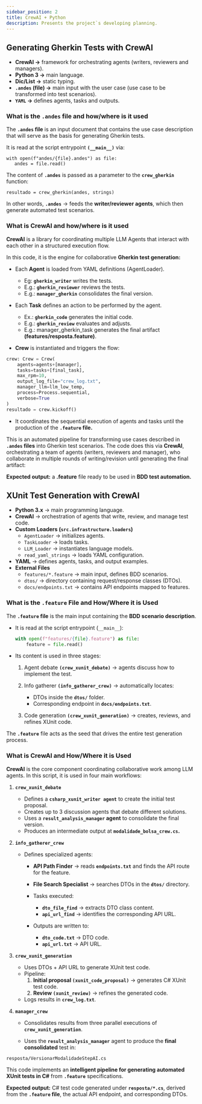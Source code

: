 ```yaml
---
sidebar_position: 2
title: CrewAI + Python
description: Presents the project`s developing planning.
---
```


## Generating Gherkin Tests with CrewAI

 - **CrewAI →** framework for orchestrating agents (writers, reviewers and managers).
 - **Python 3 →** main language.
 - **Dic/List →** static typing.
 - **`.andes` (file) →** main input with the user case (use case to be transformed into test scenarios).
 - **`YAML` →** defines agents, tasks and outputs.

 ### What is the `.andes` file and how/where is it used

 The **`.andes` file** is an input document that contains the use case description that will serve as the basis for generating Gherkin tests.

It is read at the script entrypoint **`(__main__)`** via:

 ```
 with open(f"andes/{file}.andes") as file:
    andes = file.read()
 ```

 The content of **`.andes`** is passed as a parameter to the **`crew_gherkin`** function:

 ```
 resultado = crew_gherkin(andes, strings)
 ```

 In other words, **`.andes`** → feeds the **writer/reviewer agents**, which then generate automated test scenarios.

 ### What is CrewAI and how/where is it used

**CrewAI** is a library for coordinating multiple LLM Agents that interact with each other in a structured execution flow.

In this code, it is the engine for collaborative **Gherkin test generation:**

- Each **Agent** is loaded from YAML definitions (AgentLoader).
    - Eg: **`gherkin_writer`** writes the tests.
    - E.g.: **`gherkin_reviewer`** reviews the tests.
    - E.g.: **`manager_gherkin`** consolidates the final version.

- Each **Task** defines an action to be performed by the agent.
    - Ex.: **`gherkin_code`** generates the initial code.
    - E.g.: **`gherkin_review`** evaluates and adjusts.
    - E.g.: manager_gherkin_task generates the final artifact **(features/resposta.feature)**.

- **Crew** is instantiated and triggers the flow:

```python
crew: Crew = Crew(
    agents=agents+[manager],
    tasks=tasks+[final_task],
    max_rpm=10,
    output_log_file="crew_log.txt",
    manager_llm=llm_low_temp,
    process=Process.sequential,
    verbose=True
)
resultado = crew.kickoff()
```

- It coordinates the sequential execution of agents and tasks until the production of the **`.feature` file.**

This is an automated pipeline for transforming use cases described in **`.andes` files** into Gherkin test scenarios.
The code does this via **CrewAI**, orchestrating a team of agents (writers, reviewers and manager), who collaborate in multiple rounds of writing/revision until generating the final artifact:

**Expected output:** a **.feature** file ready to be used in **BDD test automation.**

## XUnit Test Generation with CrewAI

- **Python 3.x** → main programming language.  
- **CrewAI** → orchestration of agents that write, review, and manage test code.  
- **Custom Loaders (`src.infrastructure.loaders`)**  
  - `AgentLoader` → initializes agents.  
  - `TaskLoader` → loads tasks.  
  - `LLM_Loader` → instantiates language models.  
  - `read_yaml_strings` → loads YAML configuration.  
- **YAML** → defines agents, tasks, and output examples.  
- **External Files**  
  - `features/*.feature` → main input, defines BDD scenarios.  
  - `dtos/` → directory containing request/response classes (DTOs).  
  - `docs/endpoints.txt` → contains API endpoints mapped to features. 

 ### What is the `.feature` File and How/Where it is Used

The **`.feature` file** is the main input containing the **BDD scenario description**.  

- It is read at the script entrypoint (`__main__`):  
  ```python
  with open(f"features/{file}.feature") as file:
      feature = file.read()
- Its content is used in three stages:
    
    1. Agent debate **`(crew_xunit_debate)`** → agents discuss how to implement the test.
    
    2. Info gatherer **`(info_gatherer_crew)`** → automatically locates:
        - DTOs inside the **`dtos/`** folder.
        - Corresponding endpoint in **`docs/endpoints.txt`**.
    3. Code generation **`(crew_xunit_generation)`** → creates, reviews, and refines XUnit code.

The **`.feature`** file acts as the seed that drives the entire test generation process.

### What is CrewAI and How/Where it is Used

**CrewAI** is the core component coordinating collaborative work among LLM agents.
In this script, it is used in four main workflows:

1. **`crew_xunit_debate`**

    - Defines a **`csharp_xunit_writer agent`** to create the initial test proposal.
    - Creates up to 3 discussion agents that debate different solutions.
    - Uses a **`result_analysis_manager` agent** to consolidate the final version.
    - Produces an intermediate output at **`modalidade_bolsa_crew.cs`.**

2. **`info_gatherer_crew`**

    - Defines specialized agents:
        - **API Path Finder** → reads **`endpoints.txt`** and finds the API route for the feature.
        - **File Search Specialist** → searches DTOs in the **`dtos/`** directory.
        - Tasks executed:
            - **`dto_file_find`** → extracts DTO class content.
            - **`api_url_find`** → identifies the corresponding API URL.

        - Outputs are written to:
            - **`dto_code.txt`** → DTO code.
            - **`api_url.txt`** → API URL.

3. **`crew_xunit_generation`**

    - Uses DTOs + API URL to generate XUnit test code.
    - Pipeline:
        1. **Initial proposal `(xunit_code_proposal)`** → generates C# XUnit test code.
        2. **Review `(xunit_review)`** → refines the generated code.
    - Logs results in **`crew_log.txt`**.

4. **`manager_crew`**

    - Consolidates results from three parallel executions of **`crew_xunit_generation`**.

    - Uses the **`result_analysis_manager`** agent to produce the **final consolidated** test in:

```
resposta/VersionarModalidadeStepAI.cs
```

This code implements an **intelligent pipeline for generating automated XUnit tests in C#** from **`.feature`** specifications.

**Expected output:** C# test code generated under **`resposta/*.cs`**, derived from the **`.feature` file**, the actual API endpoint, and corresponding DTOs.